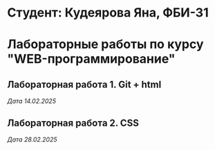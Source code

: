 # Cтудент: Кудеярова Яна, ФБИ-31

# Лабораторные работы по курсу "WEB-программирование"

## Лабораторная работа 1. Git + html

*Дата 14.02.2025* 

## Лабораторная работа 2. CSS

*Дата 28.02.2025*

